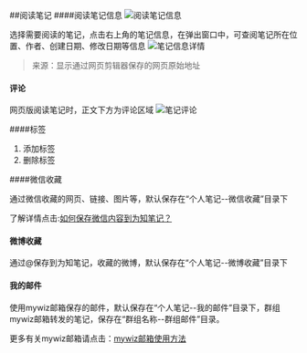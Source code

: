 ##阅读笔记
####阅读笔记信息
![阅读笔记信息](scanweb-info.png)

选择需要阅读的笔记，点击右上角的笔记信息，在弹出窗口中，可查阅笔记所在位置、作者、创建日期、修改日期等信息
![笔记信息详情](scanweb-infodetail.png)
> 来源：显示通过网页剪辑器保存的网页原始地址

#### 评论

网页版阅读笔记时，正文下方为评论区域
![笔记评论](scanweb-comment.jpg)

####标签

1. 添加标签
1. 删除标签

####微信收藏

通过微信收藏的网页、链接、图片等，默认保存在“个人笔记--微信收藏”目录下

了解详情点击:[如何保存微信内容到为知笔记？](http://blog.wiz.cn/wiz-wechat.html)
#### 微博收藏

通过@保存到为知笔记，收藏的微博，默认保存在“个人笔记--微博收藏”目录下
#### 我的邮件

使用mywiz邮箱保存的邮件，默认保存在“个人笔记--我的邮件”目录下，群组mywiz邮箱转发的笔记，保存在“群组名称--群组邮件”目录。

更多有关mywiz邮箱请点击：[mywiz邮箱使用方法](http://blog.wiz.cn/wiz-mywiz.html)
